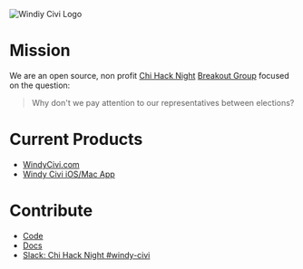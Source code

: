 ![Windiy Civi Logo](./logo.png)

# Mission

We are an open source, non profit [Chi Hack Night](https://chihacknight.org) [Breakout Group](https://github.com/chihacknight/breakout-groups/issues/219) focused on the question:

> Why don't we pay attention to our representatives between elections?

# Current Products

- [WindyCivi.com](https://windycivi.com)
- [Windy Civi iOS/Mac App](https://apps.apple.com/us/app/windy-civi/id6737817607)

# Contribute

- [Code](https://github.com/windy-civi)
- [Docs](https://docs.windycivi.com)
- [Slack: Chi Hack Night #windy-civi](https://chihacknight.slack.com/archives/C047500M5RS)
